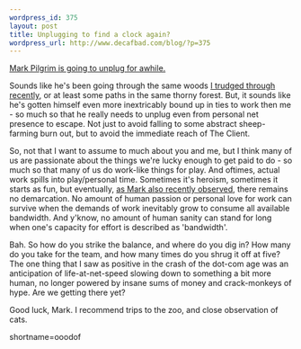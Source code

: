 ```yaml
--- 
wordpress_id: 375
layout: post
title: Unplugging to find a clock again?
wordpress_url: http://www.decafbad.com/blog/?p=375
---
```

<p><a href="http://diveintomark.org/archives/2003/01/31/unplugged.html" target="_top">Mark Pilgrim is going to unplug for awhile.</a></p>
<p>Sounds like he's been going through the same woods <a href="http://www.decafbad.com/news_archives/000313.phtml#000313" target="_top">I trudged through recently</a>, or at least some paths in the same thorny forest.  But, it sounds like he's gotten himself even more inextricably bound up in ties to work then me - so much so that he really needs to unplug even from personal net presence to escape.  Not just to avoid falling to some abstract sheep-farming burn out, but to avoid the immediate reach of The Client.</p>
<p>So, not that I want to assume to much about you and me, but I think many of us are passionate about the things we're lucky enough to get paid to do - so much so that many of us do work-like things for play.  And oftimes, actual work spills into play/personal time.  Sometimes it's heroism, sometimes it starts as fun, but eventually, <a href="http://diveintomark.org/archives/2003/01/31/no_clock.html" target="_top">as Mark also recently observed</a>, there remains no demarcation.  No amount of human passion or personal love for work can survive when the demands of work inevitably grow to consume all available bandwidth.  And y'know, no amount of human sanity can stand for long when one's capacity for effort is described as 'bandwidth'.</p>
<p>Bah.  So how do you strike the balance, and where do you dig in?  How many do you take for the team, and how many times do you shrug it off at five?  The one thing that I saw as positive in the crash of the dot-com age was an anticipation of life-at-net-speed slowing down to something a bit more human, no longer powered by insane sums of money and crack-monkeys of hype.  Are we getting there yet?</p>
<p>Good luck, Mark.  I recommend trips to the zoo, and close observation of cats.</p>
<!--more-->
shortname=ooodof

